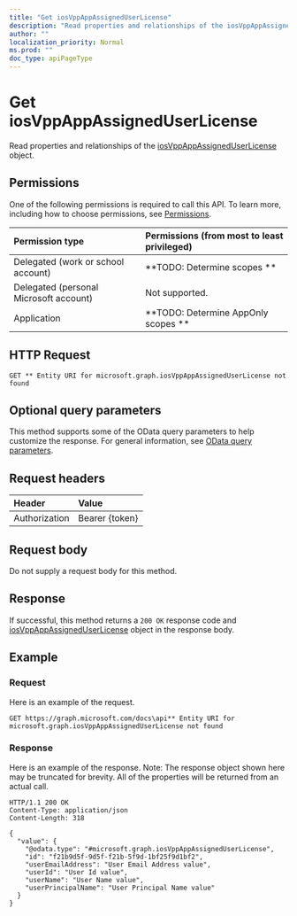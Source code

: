 ```yaml
---
title: "Get iosVppAppAssignedUserLicense"
description: "Read properties and relationships of the iosVppAppAssignedUserLicense object."
author: ""
localization_priority: Normal
ms.prod: ""
doc_type: apiPageType
---
```


# Get iosVppAppAssignedUserLicense

Read properties and relationships of the [iosVppAppAssignedUserLicense](../resources/iosvppappassigneduserlicense.md) object.

## Permissions
One of the following permissions is required to call this API. To learn more, including how to choose permissions, see [Permissions](/concepts/permissions-reference.md).

|Permission type|Permissions (from most to least privileged)|
|:---|:---|
|Delegated (work or school account)|**TODO: Determine scopes **|
|Delegated (personal Microsoft account)|Not supported.|
|Application|**TODO: Determine AppOnly scopes **|

## HTTP Request
<!-- {
  "blockType": "ignored"
}
-->
``` http
GET ** Entity URI for microsoft.graph.iosVppAppAssignedUserLicense not found
```

## Optional query parameters
This method supports some of the OData query parameters to help customize the response. For general information, see [OData query parameters](/graph/query-parameters).

## Request headers
|Header|Value|
|:---|:---|
|Authorization|Bearer {token}|

## Request body
Do not supply a request body for this method.

## Response
If successful, this method returns a `200 OK` response code and [iosVppAppAssignedUserLicense](../resources/iosvppappassigneduserlicense.md) object in the response body.

## Example

### Request
Here is an example of the request.
<!-- {
  "blockType": "request",
  "name": "get_iosvppappassigneduserlicense"
}
-->
``` http
GET https://graph.microsoft.com/docs\api** Entity URI for microsoft.graph.iosVppAppAssignedUserLicense not found
```

### Response
Here is an example of the response. Note: The response object shown here may be truncated for brevity. All of the properties will be returned from an actual call.
<!-- {
  "blockType": "response",
  "truncated": true,
  "@odata.type": "microsoft.graph.iosVppAppAssignedUserLicense"
}
-->
``` http
HTTP/1.1 200 OK
Content-Type: application/json
Content-Length: 318

{
  "value": {
    "@odata.type": "#microsoft.graph.iosVppAppAssignedUserLicense",
    "id": "f21b9d5f-9d5f-f21b-5f9d-1bf25f9d1bf2",
    "userEmailAddress": "User Email Address value",
    "userId": "User Id value",
    "userName": "User Name value",
    "userPrincipalName": "User Principal Name value"
  }
}
```

